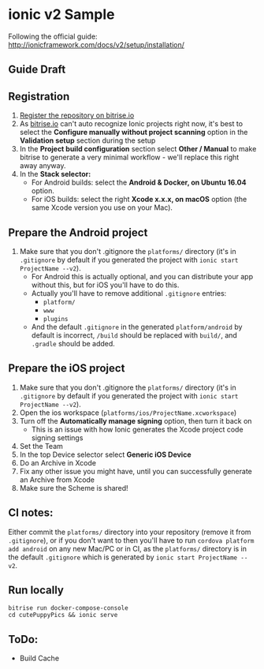 # ionic v2 Sample

Following the official guide: http://ionicframework.com/docs/v2/setup/installation/

## Guide Draft

## Registration

1. [Register the repository on bitrise.io](http://devcenter.bitrise.io/getting-started/create-your-first-app-on-bitrise/)
1. As [bitrise.io](https://www.bitrise.io) can't auto recognize Ionic projects right now, it's best to select the __Configure manually without project scanning__ option in the __Validation setup__ section during the setup
1. In the __Project build configuration__ section select __Other / Manual__ to make bitrise to generate a very minimal workflow - we'll replace this right away anyway.
1. In the __Stack selector:__
    * For Android builds: select the __Android & Docker, on Ubuntu 16.04__ option.
    * For iOS builds: select the right __Xcode x.x.x, on macOS__ option (the same Xcode version you use on your Mac).

## Prepare the Android project

1. Make sure that you don't .gitignore the `platforms/` directory (it's in `.gitignore` by default
if you generated the project with `ionic start ProjectName --v2`).
    * For Android this is actually optional, and you can distribute your app without this,
      but for iOS you'll have to do this.
    * Actually you'll have to remove additional `.gitignore` entries:
        * `platform/`
        * `www`
        * `plugins`
    * And the default `.gitignore` in the generated `platform/android` by default is incorrect,
      `/build` should be replaced with `build/`, and `.gradle` should be added.

## Prepare the iOS project

1. Make sure that you don't .gitignore the `platforms/` directory (it's in `.gitignore` by default
if you generated the project with `ionic start ProjectName --v2`).
1. Open the ios workspace (`platforms/ios/ProjectName.xcworkspace`)
1. Turn off the __Automatically manage signing__ option, then turn it back on
    * This is an issue with how Ionic generates the Xcode project code signing settings
1. Set the Team
1. In the top Device selector select __Generic iOS Device__
1. Do an Archive in Xcode
1. Fix any other issue you might have, until you can successfully generate an Archive from Xcode
1. Make sure the Scheme is shared!


## CI notes:

Either commit the `platforms/` directory into your repository (remove it from `.gitignore`),
or if you don't want to then you'll have to run `cordova platform add android`
on any new Mac/PC or in CI, as the `platforms/` directory is in the
default `.gitignore` which is generated by `ionic start ProjectName --v2`.


## Run locally

```
bitrise run docker-compose-console
cd cutePuppyPics && ionic serve
```

## ToDo:

* Build Cache
